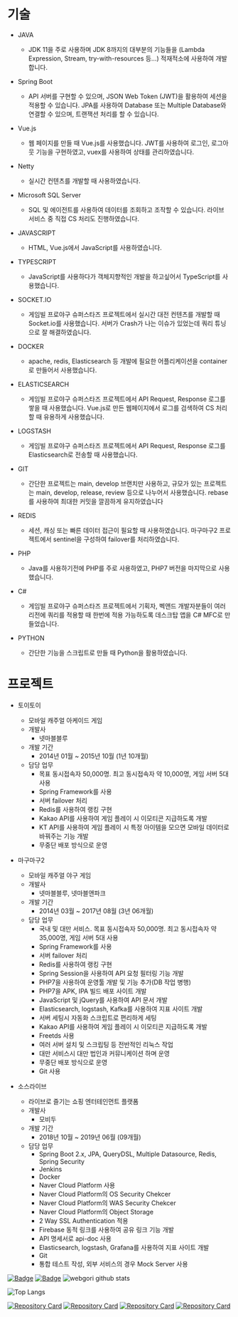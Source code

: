 # 기술

* JAVA
  * JDK 11을 주로 사용하며 JDK 8까지의 대부분의 기능들을 (Lambda Expression, Stream, try-with-resources 등…) 적재적소에 사용하여 개발합니다.

* Spring Boot
  * API 서버를 구현할 수 있으며, JSON Web Token (JWT)을 활용하여 세션을 적용할 수 있습니다. JPA를 사용하여 Database 또는 Multiple Database와 연결할 수 있으며, 트랜잭션 처리를 할 수 있습니다.

* Vue.js
  * 웹 페이지를 만들 때 Vue.js를 사용했습니다. JWT를 사용하여 로그인, 로그아웃 기능을 구현하였고, vuex를 사용하여 상태를 관리하였습니다.

* Netty
  * 실시간 컨텐츠를 개발할 때 사용하였습니다.

* Microsoft SQL Server
  * SQL 및 에이전트를 사용하여 데이터를 조회하고 조작할 수 있습니다. 라이브 서비스 중 직접 CS 처리도 진행하였습니다.

* JAVASCRIPT
  * HTML, Vue.js에서 JavaScript를 사용하였습니다.

* TYPESCRIPT
  * JavaScript를 사용하다가 객체지향적인 개발을 하고싶어서 TypeScript를 사용했습니다.

* SOCKET.IO
  * 게임빌 프로야구 슈퍼스타즈 프로젝트에서 실시간 대전 컨텐츠를 개발할 때 Socket.io를 사용했습니다. 서버가 Crash가 나는 이슈가 있었는데 쿼리 튜닝으로 잘 해결하였습니다.

* DOCKER
  * apache, redis, Elasticsearch 등 개발에 필요한 어플리케이션을 container로 만들어서 사용했습니다.

* ELASTICSEARCH
  * 게임빌 프로야구 슈퍼스타즈 프로젝트에서 API Request, Response 로그를 쌓을 때 사용했습니다. Vue.js로 만든 웹페이지에서 로그를 검색하여 CS 처리할 때 유용하게 사용했습니다.

* LOGSTASH
  * 게임빌 프로야구 슈퍼스타즈 프로젝트에서 API Request, Response 로그를 Elasticsearch로 전송할 때 사용했습니다.

* GIT
  * 간단한 프로젝트는 main, develop 브랜치만 사용하고, 규모가 있는 프로젝트는 main, develop, release, review 등으로 나누어서 사용했습니다. rebase를 사용하여 최대한 커밋을 깔끔하게 유지하였습니다

* REDIS
  * 세션, 캐싱 또는 빠른 데이터 접근이 필요할 때 사용하였습니다. 마구마구2 프로젝트에서 sentinel을 구성하여 failover를 처리하였습니다.

* PHP
  * Java를 사용하기전에 PHP를 주로 사용하였고, PHP7 버전을 마지막으로 사용했습니다.

* C#
  * 게임빌 프로야구 슈퍼스타즈 프로젝트에서 기획자, 벡앤드 개발자분들이 여러 리전에 쿼리를 적용할 때 한번에 적용 가능하도록 데스크탑 앱을 C# MFC로 만들었습니다.

* PYTHON
  * 간단한 기능을 스크립트로 만들 때 Python을 활용하였습니다.

# 프로젝트

* 토이토이
  * 모바일 캐주얼 아케이드 게임
  * 개발사
    * 넷마블블루
  * 개발 기간
    * 2014년 01월 ~ 2015년 10월 (1년 10개월)
  * 담당 업무
    * 목표 동시접속자 50,000명. 최고 동시접속자 약 10,000명, 게임 서버 5대 사용
    * Spring Framework를 사용
    * 서버 failover 처리
    * Redis를 사용하여 랭킹 구현
    * Kakao API를 사용하여 게임 플레이 시 이모티콘 지급하도록 개발
    * KT API를 사용하여 게임 플레이 시 특정 아이템을 모으면 모바일 데이터로 바꿔주는 기능 개발
    * 무중단 배포 방식으로 운영

* 마구마구2
  * 모바일 캐주얼 야구 게임
  * 개발사
    * 넷마블블루, 넷마블앤파크
  * 개발 기간
    * 2014년 03월 ~ 2017년 08월 (3년 06개월)
  * 담당 업무
    * 국내 및 대만 서비스. 목표 동시접속자 50,000명. 최고 동시접속자 약 35,000명, 게임 서버 5대 사용
    * Spring Framework를 사용
    * 서버 failover 처리
    * Redis를 사용하여 랭킹 구현
    * Spring Session을 사용하여 API 요청 필터링 기능 개발
    * PHP7을 사용하여 운영툴 개발 및 기능 추가(DB 작업 병행)
    * PHP7을 APK, IPA 빌드 배포 사이트 개발
    * JavaScript 및 jQuery를 사용하여 API 문서 개발
    * Elasticsearch, logstash, Kafka를 사용하여 지표 사이트 개발
    * 서버 세팅시 자동화 스크립트로 편리하게 세팅
    * Kakao API를 사용하여 게임 플레이 시 이모티콘 지급하도록 개발
    * Freetds 사용
    * 여러 서버 설치 및 스크립팅 등 전반적인 리눅스 작업
    * 대만 서비스시 대만 법인과 커뮤니케이션 하며 운영
    * 무중단 배포 방식으로 운영
    * Git 사용

* 소스라이브
  * 라이브로 즐기는 쇼핑 엔터테인먼트 플랫폼
  * 개발사
    * 모비두
  * 개발 기간
    * 2018년 10월 ~ 2019년 06월 (09개월)
  * 담당 업무
    * Spring Boot 2.x, JPA, QueryDSL, Multiple Datasource, Redis, Spring Security
    * Jenkins
    * Docker
    * Naver Cloud Platform 사용
    * Naver Cloud Platform의 OS Security Chekcer
    * Naver Cloud Platform의 WAS Security Chekcer
    * Naver Cloud Platform의 Object Storage
    * 2 Way SSL Authentication 적용
    * Firebase 동적 링크를 사용하여 공유 링크 기능 개발
    * API 명세서로 api-doc 사용
    * Elasticsearch, logstash, Grafana를 사용하여 지표 사이트 개발
    * Git
    * 통합 테스트 작성, 외부 서비스의 경우 Mock Server 사용



[![Badge](https://widget.realdeveloper.pro/api/badge?title=Languages%20and%20Framework&badges=Java,Spring,Vue.js,JavaScript,jQuery,Node.js,Express.js,Socket.io,Bootstrap&theme=dark)](https://github.com/webgori)
[![Badge](https://widget.realdeveloper.pro/api/badge?title=Database%20and%20DevOps&badges=MSSQL,MySQL,Git,GitHub,Bitbucket&theme=dark)](https://github.com/webgori)
![webgori github stats](https://github-readme-stats.vercel.app/api?username=webgori&show_icons=true)

![Top Langs](https://github-readme-stats.vercel.app/api/top-langs/?username=webgori&show_icons=true&layout=compact)

[![Repository Card](https://widget.realdeveloper.pro/api/card?user=webgori&repo=lolien-web)](https://github.com/webgori/lolien-web)
[![Repository Card](https://widget.realdeveloper.pro/api/card?user=webgori&repo=lolien-discord-bot)](https://github.com/webgori/lolien-discord-bot)
[![Repository Card](https://widget.realdeveloper.pro/api/card?user=webgori&repo=LolienClient)](https://github.com/webgori/LolienClient)
[![Repository Card](https://widget.realdeveloper.pro/api/card?user=webgori&repo=webgori-web)](https://github.com/webgori/webgori-web)
